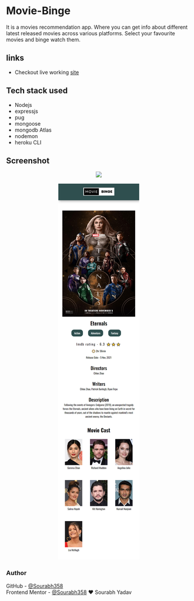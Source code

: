 # Movie-Binge  
It is a movies recommendation app. Where you can get info about different latest released movies across various platforms. Select your favourite movies and binge watch them.
## links
 - Checkout live working [site](https://moviebingeapp.herokuapp.com/)  
## Tech stack used  
 - Nodejs
 - expressjs
 - pug
 - mongoose
 - mongodb Atlas
 - nodemon
 - heroku CLI
 
## Screenshot
<p align = "center">
  <img src = "./image/image-1.jpg">
</p>

<p align = "center">
  <img src = "./image/image-4.jpg">
</p>  

 
### Author
GitHub - [@Sourabh358](https://github.com/SOURABH358)  
Frontend Mentor - [@Sourabh358](https://www.frontendmentor.io/profile/sourabh358)
❤ Sourabh Yadav
